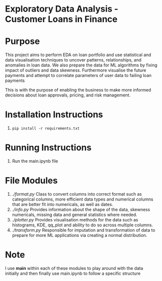 # Exploratory Data Analysis - Customer Loans in Finance

# Purpose

This project aims to perform EDA on loan portfolio and use statistical and data visualisation techniques to uncover patterns, relationships, and anomalies in loan data. We also prepare the data for ML algorithms by fixing impact of outliers and data skewness. Furthermore visualise the future payments and attempt to correlate parameters of user data to failing loan payments

This is with the purpose of enabling the business to make more informed decisions about loan approvals, pricing, and risk management.

# Installation Instructions
1. ```pip install -r requirements.txt```


# Running Instructions
1. Run the main.ipynb file

# File Modules
1. *./format.py* Class to convert columns into correct format such as categorical columns, more efficient data types and numerical columns that are better fit into numericals, as well as dates.
2. *./info.py* Provides information about the shape of the data, skewness numericals, missing data and general statistics where needed.
3. *./plotter.py* Provides visualisation methods for the data such as histograms, KDE, qq_plot and ability to do so across multiple columns.
4. *./transform.py* Responsible for imputation and transformation of data to prepare for more ML applications via creating a normal distribution.

# Note
I use __main__ within each of these modules to play around with the data initially and then finally use main.ipynb to follow a specific structure